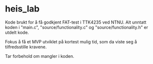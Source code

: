 # heis_lab
Kode brukt for å få godkjent FAT-test i TTK4235 ved NTNU.
Alt unntatt koden i "main.c", "source/functionality.c" og "source/functionality.h" er utdelt kode.

Fokus å få et MVP utviklet på kortest mulig tid, som da viste seg å tilfredsstille kravene.


Tar forbehold om mangler i koden.
